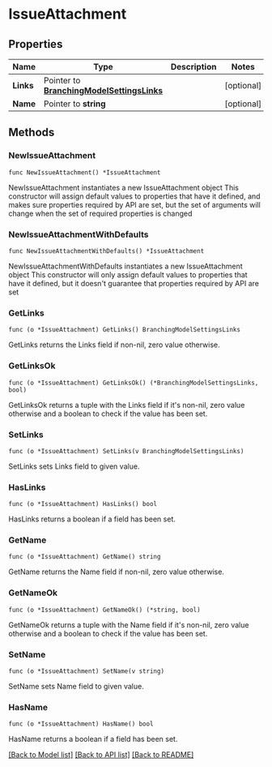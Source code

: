 # IssueAttachment

## Properties

Name | Type | Description | Notes
------------ | ------------- | ------------- | -------------
**Links** | Pointer to [**BranchingModelSettingsLinks**](BranchingModelSettingsLinks.md) |  | [optional] 
**Name** | Pointer to **string** |  | [optional] 

## Methods

### NewIssueAttachment

`func NewIssueAttachment() *IssueAttachment`

NewIssueAttachment instantiates a new IssueAttachment object
This constructor will assign default values to properties that have it defined,
and makes sure properties required by API are set, but the set of arguments
will change when the set of required properties is changed

### NewIssueAttachmentWithDefaults

`func NewIssueAttachmentWithDefaults() *IssueAttachment`

NewIssueAttachmentWithDefaults instantiates a new IssueAttachment object
This constructor will only assign default values to properties that have it defined,
but it doesn't guarantee that properties required by API are set

### GetLinks

`func (o *IssueAttachment) GetLinks() BranchingModelSettingsLinks`

GetLinks returns the Links field if non-nil, zero value otherwise.

### GetLinksOk

`func (o *IssueAttachment) GetLinksOk() (*BranchingModelSettingsLinks, bool)`

GetLinksOk returns a tuple with the Links field if it's non-nil, zero value otherwise
and a boolean to check if the value has been set.

### SetLinks

`func (o *IssueAttachment) SetLinks(v BranchingModelSettingsLinks)`

SetLinks sets Links field to given value.

### HasLinks

`func (o *IssueAttachment) HasLinks() bool`

HasLinks returns a boolean if a field has been set.

### GetName

`func (o *IssueAttachment) GetName() string`

GetName returns the Name field if non-nil, zero value otherwise.

### GetNameOk

`func (o *IssueAttachment) GetNameOk() (*string, bool)`

GetNameOk returns a tuple with the Name field if it's non-nil, zero value otherwise
and a boolean to check if the value has been set.

### SetName

`func (o *IssueAttachment) SetName(v string)`

SetName sets Name field to given value.

### HasName

`func (o *IssueAttachment) HasName() bool`

HasName returns a boolean if a field has been set.


[[Back to Model list]](../README.md#documentation-for-models) [[Back to API list]](../README.md#documentation-for-api-endpoints) [[Back to README]](../README.md)


